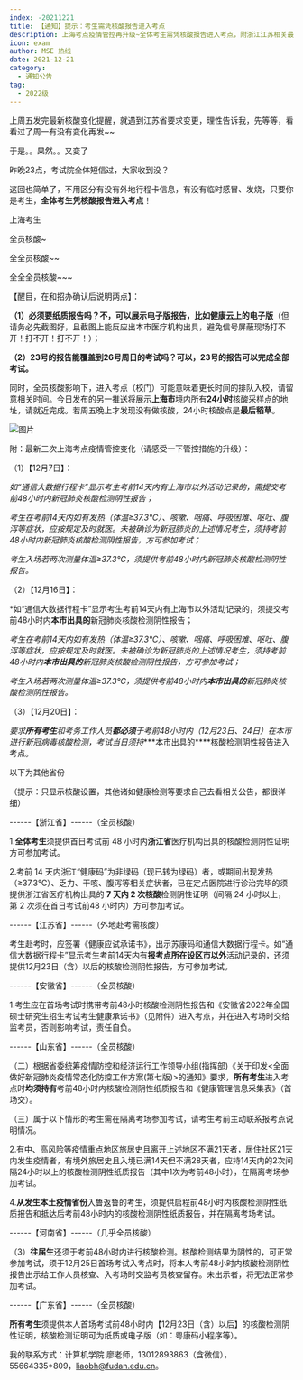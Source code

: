 ```yaml
---
index: -20211221
title: 【通知】提示：考生需凭核酸报告进入考点
description: 上海考点疫情管控再升级~全体考生需凭核酸报告进入考点，附浙江江苏相关最新信息
icon: exam
author: MSE 热线
date: 2021-12-21
category:
  - 通知公告
tag:
  - 2022级
---
```


上周五发完最新核酸变化提醒，就遇到江苏省要求变更，理性告诉我，先等等，看看过了周一有没有变化再发~~

于是。。果然。。又变了

昨晚23点，考试院全体短信过，大家收到没？

这回也简单了，不用区分有没有外地行程卡信息，有没有临时感冒、发烧，只要你是考生，**全体考生凭核酸报告进入考点**！

上海考生

全员核酸~

全全员核酸~~

全全全员核酸~~~

【醒目，在和招办确认后说明两点】：

**（1）必须要纸质报告吗？不，可以展示电子版报告，比如健康云上的电子版**（但请务必先截图好，且截图上能反应出本市医疗机构出具，避免信号屏蔽现场打不开！打不开！打不开！）；

**（2）23号的报告能覆盖到26号周日的考试吗？可以，23号的报告可以完成全部考试。**

同时，全员核酸影响下，进入考点（校门）可能意味着更长时间的排队入校，请留意相关时间。今日发布的另一推送将展示**上海市**境内所有**24小时**核酸采样点的地址，请就近完成。若周五晚上才发现没有做核酸，24小时核酸点是**最后稻草**。

![图片](https://zhuye-1308301598.file.myqcloud.com/markdown/640-20220501122425180.png)



附：最新三次上海考点疫情管控变化（请感受一下管控措施的升级）：

（1）【12月7日】：

*如“通信大数据行程卡”显示考生考前14天内有上海市以外活动记录的，需提交考前48小时内新冠肺炎核酸检测阴性报告；*

*考生在考前14天内如有发热（体温≥37.3℃）、咳嗽、咽痛、呼吸困难、呕吐、腹泻等症状，应按规定及时就医。未被确诊为新冠肺炎的上述情况考生，须持考前48小时内新冠肺炎核酸检测阴性报告，方可参加考试；*

*考生入场若两次测量体温≥37.3℃，须提供考前48小时内新冠肺炎核酸检测阴性报告。*

（2）【12月16日】：

*如“通信大数据行程卡”显示考生考前14天内有上海市以外活动记录的，须提交考前48小时内**本市出具的**新冠肺炎核酸检测阴性报告；

*考生在考前14天内如有发热（体温≥37.3℃）、咳嗽、咽痛、呼吸困难、呕吐、腹泻等症状，应按规定及时就医。未被确诊为新冠肺炎的上述情况考生，须持考前48小时内**本市出具的**新冠肺炎核酸检测阴性报告，方可参加考试；*

*考生入场若两次测量体温≥37.3℃，须提供考前48小时内**本市出具的**新冠肺炎核酸检测阴性报告。*

（3）【12月20日】：

*要求****所有考生****和考务工作人员****都必须****于考前48小时内（12月23日、24日）在本市进行新冠病毒核酸检测，考试当日须持****本市出具的\****核酸检测阴性报告进入考点。

以下为其他省份

（提示：只显示核酸设置，其他诸如健康检测等要求自己去看相关公告，都很详细）

------【浙江省】------（全员核酸）

1.**全体考生**须提供首日考试前 48 小时内**浙江省**医疗机构出具的核酸检测阴性证明方可参加考试。

2.考前 14 天内浙江“健康码”为非绿码（现已转为绿码）者，或期间出现发热（≥37.3℃）、乏力、干咳、腹泻等相关症状者，已在定点医院进行诊治完毕的须提供浙江省医疗机构出具的 **7 天内 2 次核酸**检测阴性证明（间隔 24 小时以上，第 2 次须在首日考试前48 小时内）方可参加考试。

------【江苏省】------（外地赴考需核酸）

考生赴考时，应签署《健康应试承诺书》，出示苏康码和通信大数据行程卡。如“通信大数据行程卡”显示考生考前14天内有**报考点所在设区市以外**活动记录的，还须提供12月23日（含）以后的核酸检测阴性报告，方可参加考试。

------【安徽省】------（全员核酸）

1.考生应在首场考试时携带考前48小时核酸检测阴性报告和《安徽省2022年全国硕士研究生招生考试考生健康承诺书》（见附件）进入考点，并在进入考场时交给监考员，否则影响考试，责任自负。

------【山东省】------（全员核酸）

（二）根据省委统筹疫情防控和经济运行工作领导小组(指挥部)《关于印发<全面做好新冠肺炎疫情常态化防控工作方案(第七版)>的通知》要求，**所有考生**进入考点时**均须持有**考前48小时内核酸检测阴性纸质报告和《健康管理信息采集表》（首场交）。

（三）属于以下情形的考生需在隔离考场参加考试，请考生考前主动联系报考点说明情况。

2.有中、高风险等疫情重点地区旅居史且离开上述地区不满21天者，居住社区21天内发生疫情者，有境外旅居史且入境已满14天但不满28天者，应持14天内的2次间隔24小时以上的核酸检测阴性纸质报告（其中1次为考前48小时），在隔离考场参加考试。

4.**从发生本土疫情省份**入鲁返鲁的考生，须提供启程前48小时内核酸检测阴性纸质报告和抵达后考前48小时内的核酸检测阴性纸质报告，并在隔离考场考试。

------【河南省】------（几乎全员核酸）

（3）**往届生**还须于考前48小时内进行核酸检测。核酸检测结果为阴性的，可正常参加考试，须于12月25日首场考试入考点时，将本人考前48小时内核酸检测阴性报告出示给工作人员核查、入考场时交监考员核查留存。未出示者，将无法正常参加考试。

------【广东省】------（全员核酸）

**所有考生**须提供本人首场考试前48小时内【12月23日（含）以后】的核酸检测阴性证明，核酸检测证明可为纸质或电子版（如：粤康码小程序等）。



我的联系方式：计算机学院 廖老师，13012893863（含微信），55664335*809，liaobh@fudan.edu.cn。